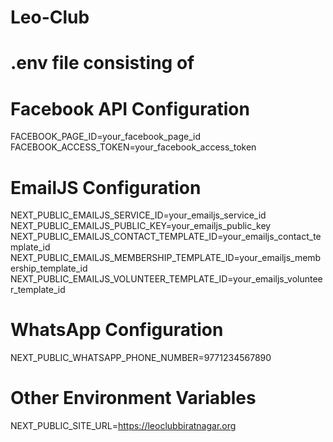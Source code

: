# Leo-Club



# .env file consisting of
# Facebook API Configuration
FACEBOOK_PAGE_ID=your_facebook_page_id
FACEBOOK_ACCESS_TOKEN=your_facebook_access_token

# EmailJS Configuration
NEXT_PUBLIC_EMAILJS_SERVICE_ID=your_emailjs_service_id
NEXT_PUBLIC_EMAILJS_PUBLIC_KEY=your_emailjs_public_key
NEXT_PUBLIC_EMAILJS_CONTACT_TEMPLATE_ID=your_emailjs_contact_template_id
NEXT_PUBLIC_EMAILJS_MEMBERSHIP_TEMPLATE_ID=your_emailjs_membership_template_id
NEXT_PUBLIC_EMAILJS_VOLUNTEER_TEMPLATE_ID=your_emailjs_volunteer_template_id

# WhatsApp Configuration
NEXT_PUBLIC_WHATSAPP_PHONE_NUMBER=9771234567890

# Other Environment Variables
NEXT_PUBLIC_SITE_URL=https://leoclubbiratnagar.org
